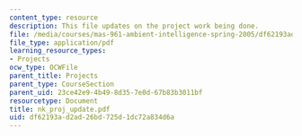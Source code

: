 ```yaml
---
content_type: resource
description: This file updates on the project work being done.
file: /media/courses/mas-961-ambient-intelligence-spring-2005/df62193ad2ad26bd725d1dc72a834d6a_nk_proj_update.pdf
file_type: application/pdf
learning_resource_types:
- Projects
ocw_type: OCWFile
parent_title: Projects
parent_type: CourseSection
parent_uid: 23ce42e9-4b49-8d35-7e0d-67b83b3011bf
resourcetype: Document
title: nk_proj_update.pdf
uid: df62193a-d2ad-26bd-725d-1dc72a834d6a
---
```

